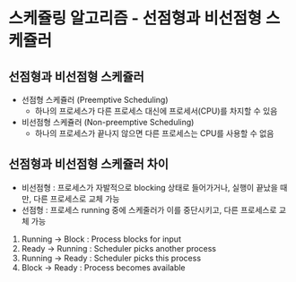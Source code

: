 # 스케쥴링 알고리즘 - 선점형과 비선점형 스케쥴러
## 선점형과 비선점형 스케쥴러
- 선점형 스케쥴러 (Preemptive Scheduling)
    - 하나의 프로세스가 다른 프로세스 대신에 프로세서(CPU)를 차지할 수 있음
- 비선점형 스케쥴러 (Non-preemptive Scheduling)
    - 하나의 프로세스가 끝나지 않으면 다른 프로세스는 CPU를 사용할 수 없음

## 선점형과 비선점형 스케쥴러 차이
- 비선점형 : 프로세스가 자발적으로 blocking 상태로 들어가거나, 실행이 끝났을 때만, 다른 프로세스로 교체 가능
- 선점형 : 프로세스 running 중에 스케줄러가 이를 중단시키고, 다른 프로세스로 교체 가능
1. Running -> Block : Process blocks for input
2. Ready -> Running : Scheduler picks another process
3. Running -> Ready : Scheduler picks this process
4. Block -> Ready : Process becomes available

